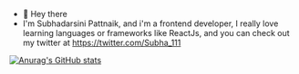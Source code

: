 - 👋 Hey there
- I'm Subhadarsini Pattnaik, and i'm a frontend developer, I really love learning languages or frameworks like ReactJs, and you can check out my twitter at https://twitter.com/Subha_111

[![Anurag's GitHub stats](https://github-readme-stats.vercel.app/api?username=Subhadarsini-10)](https://github.com/anuraghazra/github-readme-stats)
